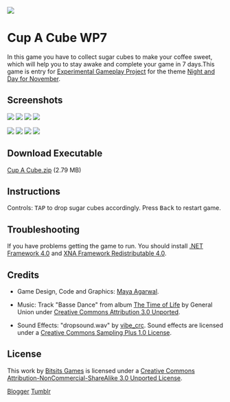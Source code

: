 ![](https://github.com/Bitsits/Cup-A-Cube-Assets/raw/master/Windows%20Phone%20App/Cup%20A%20Cube%20Mobile%20Small.png)

Cup A Cube WP7
===
In this game you have to collect sugar cubes to make your coffee sweet, which will help you to stay awake and complete your game in 7 days.This game is entry for [Experimental Gameplay Project] for the theme [Night and Day for November][theme].

Screenshots
---
![](https://github.com/Bitsits/Cup-A-Cube-Assets/raw/master/Windows%20Phone%20App/Cup%20A%20Cube%20Screenshot%201.png)
![](https://github.com/Bitsits/Cup-A-Cube-Assets/raw/master/Windows%20Phone%20App/Cup%20A%20Cube%20Screenshot%202.png)
![](https://github.com/Bitsits/Cup-A-Cube-Assets/raw/master/Windows%20Phone%20App/Cup%20A%20Cube%20Screenshot%203.png)
![](https://github.com/Bitsits/Cup-A-Cube-Assets/raw/master/Windows%20Phone%20App/Cup%20A%20Cube%20Screenshot%204.png)

![](https://github.com/Bitsits/Cup-A-Cube-Assets/raw/master/Windows%20Phone%20App/Cup%20A%20Cube%20Screenshot%205.png)
![](https://github.com/Bitsits/Cup-A-Cube-Assets/raw/master/Windows%20Phone%20App/Cup%20A%20Cube%20Screenshot%206.png)
![](https://github.com/Bitsits/Cup-A-Cube-Assets/raw/master/Windows%20Phone%20App/Cup%20A%20Cube%20Screenshot%207.png)
![](https://github.com/Bitsits/Cup-A-Cube-Assets/raw/master/Windows%20Phone%20App/Cup%20A%20Cube%20Screenshot%208.png)

Download Executable
---
[Cup A Cube.zip][zip] (2.79 MB)

Instructions
---
Controls: <kbd>TAP</kbd> to drop sugar cubes accordingly. Press <kbd>Back</kbd> to restart game.

Troubleshooting
---
If you have problems getting the game to run. You should install [.NET Framework 4.0] and [XNA Framework Redistributable 4.0].

Credits
---
- Game Design, Code and Graphics: [Maya Agarwal].

- Music: Track "Basse Dance" from album [The Time of Life](http://www.jamendo.com/en/album/25004) by General Union under [Creative Commons Attribution 3.0 Unported].

- Sound Effects: "dropsound.wav" by [vibe_crc](http://www.freesound.org/usersViewSingle.php?id=333536). Sound effects are licensed under a [Creative Commons Sampling Plus 1.0 License].

License
---
This work by [Bitsits Games] is licensed under a [Creative Commons Attribution-NonCommercial-ShareAlike 3.0 Unported License].

[.NET Framework 4.0]: http://www.microsoft.com/en-in/download/details.aspx?id=17718
[XNA Framework Redistributable 4.0]: http://www.microsoft.com/en-in/download/details.aspx?id=20914

[Creator Club’s GameState Management sample]: http://creators.xna.com/en-US/samples/gamestatemanagement
[XNA Stater Kit: Platformer]: http://msdn.microsoft.com/en-us/library/dd254918.aspx
[Microsoft Permissive License.rtf]: http://creators.xna.com/downloads/?id=15

[Creative Commons Sampling Plus 1.0 License]: http://creativecommons.org/licenses/sampling+/1.0/
[Creative Commons Attribution 3.0 Unported]: http://creativecommons.org/licenses/by/3.0/
[Creative Commons Attribution-NonCommercial-ShareAlike 3.0 Unported License]: http://creativecommons.org/licenses/by-nc-sa/3.0/

[Bitsits Games]: https://bitsits.blogspot.com
[Shubhajit Saha]: https://suvozit.blogspot.com
[Maya Agarwal]: https://mayaagarwal.blogspot.com

[Experimental Gameplay Project]: http://experimentalgameplay.com/
[theme]: http://experimentalgameplay.com/blog/2010/11/night-and-day-for-november/
[zip]: https://github.com/Bitsits/Cup-A-Cube-Assets/raw/master/Cup%20A%20Cube.zip

[Blogger](https://bitsits.blogspot.com/2010/11/cup-cube_26.html)
[Tumblr](https://bitsits.tumblr.com/post/96202322325/cup-a-cube-in-this-game-you-have-to-collect-sugar)
